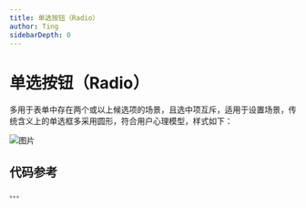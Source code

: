 ```yaml
---
title: 单选按钮（Radio）
author: Ting
sidebarDepth: 0
---
```

# 单选按钮（Radio）

多用于表单中存在两个或以上候选项的场景，且选中项互斥，适用于设置场景，传统含义上的单选框多采用圆形，符合用户心理模型，样式如下：

![图片](http://baiduyun-guideline.bj.bcebos.com/console/widget/radio-button/01_2x.png)

## 代码参考

    。。。

